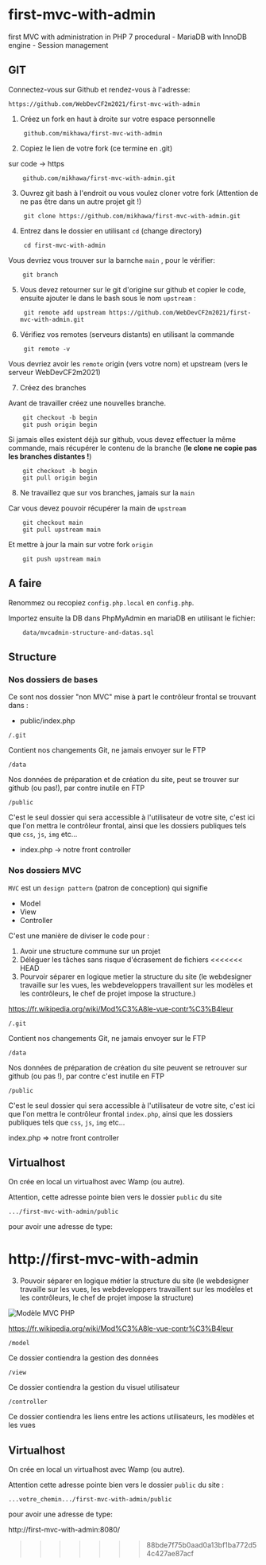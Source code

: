 # first-mvc-with-admin
first MVC with administration in PHP 7 procedural - MariaDB with InnoDB engine - Session management

## GIT

Connectez-vous sur Github et rendez-vous à l'adresse:

    https://github.com/WebDevCF2m2021/first-mvc-with-admin

1. Créez un fork en haut à droite sur votre espace personnelle


        github.com/mikhawa/first-mvc-with-admin


2. Copiez le lien de votre fork (ce termine en .git)

sur code -> https


        github.com/mikhawa/first-mvc-with-admin.git

3. Ouvrez git bash à l'endroit ou vous voulez cloner votre fork (Attention de ne pas être dans un autre projet git !)


        git clone https://github.com/mikhawa/first-mvc-with-admin.git


4. Entrez dans le dossier en utilisant `cd` (change directory)


        cd first-mvc-with-admin


Vous devriez vous trouver sur la barnche `main` , pour le vérifier:


        git branch


5. Vous devez retourner sur le git d'origine sur github et copier le code, ensuite ajouter le dans le bash sous le nom `upstream` :


        git remote add upstream https://github.com/WebDevCF2m2021/first-mvc-with-admin.git


6. Vérifiez vos remotes (serveurs distants) en utilisant la commande


        git remote -v

Vous devriez avoir les `remote` origin (vers votre nom) et upstream (vers le serveur WebDevCF2m2021)


7. Créez des branches

Avant de travailler créez une nouvelles branche.

        git checkout -b begin
        git push origin begin

Si jamais elles existent déjà sur github, vous devez effectuer la même commande, mais récupérer le contenu de la branche (**le clone ne copie pas les branches distantes !**)

        git checkout -b begin
        git pull origin begin

8. Ne travaillez que sur vos branches, jamais sur la `main`

Car vous devez pouvoir récupérer la main de `upstream`

        git checkout main
        git pull upstream main

Et mettre à jour la main sur votre fork `origin`

        git push upstream main

## A faire

Renommez ou recopiez `config.php.local` en `config.php`.

Importez ensuite la DB dans PhpMyAdmin en mariaDB en utilisant le fichier:

        data/mvcadmin-structure-and-datas.sql
        

## Structure

### Nos dossiers de bases 

Ce sont nos dossier "non MVC" mise à part le contrôleur frontal se trouvant dans :
- public/index.php

`/.git`

Contient nos changements Git, ne jamais envoyer sur le FTP

`/data` 

Nos données de préparation et de création du site, peut se trouver sur github (ou pas!), par contre inutile en FTP

`/public` 

C'est le seul dossier qui sera accessible à l'utilisateur de votre site, c'est ici que l'on mettra le contrôleur frontal, ainsi que les dossiers publiques tels que `css`, `js`, `img` etc...

- index.php -> notre front controller

### Nos dossiers MVC

`MVC` est un `design pattern` (patron de conception) qui signifie 
- Model
- View
- Controller

C'est une manière de diviser le code pour :

1. Avoir une structure commune sur un projet
2. Déléguer les tâches sans risque d'écrasement de fichiers
<<<<<<< HEAD
3. Pourvoir séparer en logique metier la structure du site (le webdesigner travaille sur les vues, les webdeveloppers travaillent sur les modèles et les contrôleurs, le chef de projet impose la structure.)



https://fr.wikipedia.org/wiki/Mod%C3%A8le-vue-contr%C3%B4leur

`/.git`

Contient nos changements Git, ne jamais envoyer sur le FTP

`/data`

Nos données de préparation de création du site peuvent se retrouver sur github (ou pas !),
par contre c'est inutile en FTP

`/public`

C'est le seul dossier qui sera accessible à l'utilisateur de votre site, c'est ici que l'on mettra le contrôleur frontal `index.php`, ainsi que les dossiers publiques tels que `css`, `js`, `img` etc...

index.php => notre front controller
## Virtualhost

On crée en local un virtualhost avec Wamp (ou autre). 

Attention, cette adresse pointe bien vers le dossier `public` du site

`.../first-mvc-with-admin/public`

pour avoir une adresse de type:

http://first-mvc-with-admin
=======
3. Pouvoir séparer en logique métier la structure du site (le webdesigner travaille sur les vues, les webdeveloppers travaillent sur les modèles et les contrôleurs, le chef de projet impose la structure)


![Modèle MVC PHP](https://raw.githubusercontent.com/mikhawa/MVC-procedural-with-upload/main/datas/MVC.png)


https://fr.wikipedia.org/wiki/Mod%C3%A8le-vue-contr%C3%B4leur


`/model`

Ce dossier contiendra la gestion des données

`/view`

Ce dossier contiendra la gestion du visuel utilisateur

`/controller`

Ce dossier contiendra les liens entre les actions utilisateurs, les modèles et les vues 


## Virtualhost

On crée en local un virtualhost avec Wamp (ou autre).

Attention cette adresse pointe bien vers le dossier `public` du site :

`...votre_chemin.../first-mvc-with-admin/public`

pour avoir une adresse de type:

http://first-mvc-with-admin:8080/
>>>>>>> 88bde7f75b0aad0a13bf1ba772d54c427ae87acf

